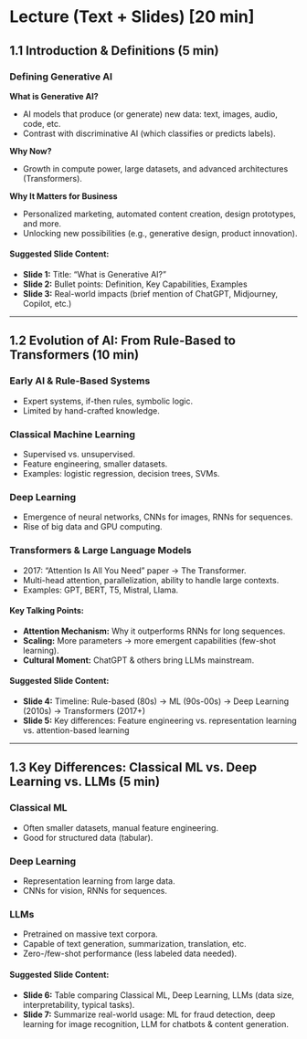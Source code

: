 
# Lecture (Text + Slides) [20 min]

## 1.1 Introduction & Definitions (5 min)

### Defining Generative AI

**What is Generative AI?**  
- AI models that produce (or generate) new data: text, images, audio, code, etc.  
- Contrast with discriminative AI (which classifies or predicts labels).

**Why Now?**  
- Growth in compute power, large datasets, and advanced architectures (Transformers).

**Why It Matters for Business**  
- Personalized marketing, automated content creation, design prototypes, and more.  
- Unlocking new possibilities (e.g., generative design, product innovation).

#### Suggested Slide Content:
- **Slide 1:** Title: “What is Generative AI?”
- **Slide 2:** Bullet points: Definition, Key Capabilities, Examples
- **Slide 3:** Real-world impacts (brief mention of ChatGPT, Midjourney, Copilot, etc.)

---

## 1.2 Evolution of AI: From Rule-Based to Transformers (10 min)

### Early AI & Rule-Based Systems
- Expert systems, if-then rules, symbolic logic.
- Limited by hand-crafted knowledge.

### Classical Machine Learning
- Supervised vs. unsupervised.
- Feature engineering, smaller datasets.
- Examples: logistic regression, decision trees, SVMs.

### Deep Learning
- Emergence of neural networks, CNNs for images, RNNs for sequences.
- Rise of big data and GPU computing.

### Transformers & Large Language Models
- 2017: “Attention Is All You Need” paper → The Transformer.
- Multi-head attention, parallelization, ability to handle large contexts.
- Examples: GPT, BERT, T5, Mistral, Llama.

#### Key Talking Points:
- **Attention Mechanism:** Why it outperforms RNNs for long sequences.
- **Scaling:** More parameters → more emergent capabilities (few-shot learning).
- **Cultural Moment:** ChatGPT & others bring LLMs mainstream.

#### Suggested Slide Content:
- **Slide 4:** Timeline: Rule-based (80s) → ML (90s-00s) → Deep Learning (2010s) → Transformers (2017+)
- **Slide 5:** Key differences: Feature engineering vs. representation learning vs. attention-based learning

---

## 1.3 Key Differences: Classical ML vs. Deep Learning vs. LLMs (5 min)

### Classical ML
- Often smaller datasets, manual feature engineering.
- Good for structured data (tabular).

### Deep Learning
- Representation learning from large data.
- CNNs for vision, RNNs for sequences.

### LLMs
- Pretrained on massive text corpora.
- Capable of text generation, summarization, translation, etc.
- Zero-/few-shot performance (less labeled data needed).

#### Suggested Slide Content:
- **Slide 6:** Table comparing Classical ML, Deep Learning, LLMs (data size, interpretability, typical tasks).
- **Slide 7:** Summarize real-world usage: ML for fraud detection, deep learning for image recognition, LLM for chatbots & content generation.
